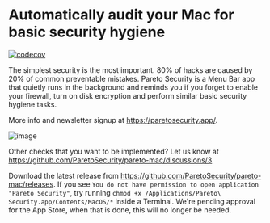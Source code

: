 # Automatically audit your Mac for basic security hygiene

[![codecov](https://codecov.io/gh/ParetoSecurity/pareto-mac/branch/main/graph/badge.svg?token=0PQ1BR279J)](https://codecov.io/gh/ParetoSecurity/pareto-mac)

The simplest security is the most important. 80% of hacks are caused by 20% of common preventable mistakes. Pareto Security is a Menu Bar app that quietly runs in the background and reminds you if you forget to enable your firewall, turn on disk encryption and perform similar basic security hygiene tasks.

More info and newsletter signup at https://paretosecurity.app/.

![image](https://user-images.githubusercontent.com/239513/126497099-1b89a8ef-68f2-4aae-9f05-f124748685d2.png)

Other checks that you want to be implemented? Let us know at https://github.com/ParetoSecurity/pareto-mac/discussions/3

Download the latest release from https://github.com/ParetoSecurity/pareto-mac/releases. If you see `You do not have permission to open application "Pareto Security"`, try running `chmod +x /Applications/Pareto\ Security.app/Contents/MacOS/*` inside a Terminal. We're pending approval for the App Store, when that is done, this will no longer be needed. 
